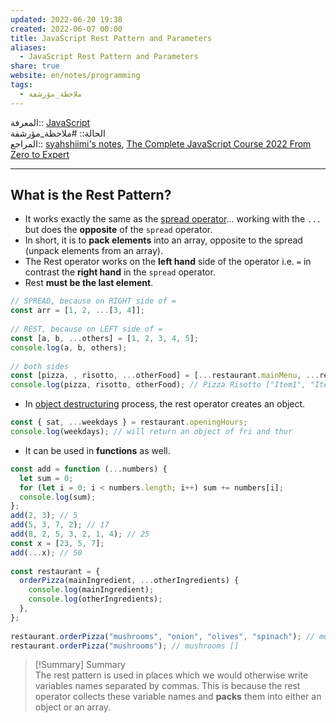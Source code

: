 ```yaml
---  
updated: 2022-06-20 19:38  
created: 2022-06-07 00:00  
title: JavaScript Rest Pattern and Parameters  
aliases:  
  - JavaScript Rest Pattern and Parameters  
share: true  
website: en/notes/programming  
tags:  
  - ملاحظة_مؤرشفة  
---  
```

  
  
المعرفة:: [JavaScript](JavaScript)  
الحالة:: #ملاحظة_مؤرشفة  
المراجع:: [syahshiimi's notes](https://github.com/syahshiimi/second-brain/blob/2e6b1c9687a0b796978263a54191ebe31e7b608f/05%20Learning/00%20JavaScript/202107142210%20Rest%20Pattern%20And%20Parameters.md), [The Complete JavaScript Course 2022 From Zero to Expert](The%20Complete%20JavaScript%20Course%202022%20From%20Zero%20to%20Expert)  
  
---  
  
## What is the Rest Pattern?  
  
- It works exactly the same as the [spread operator](JavaScript%20Spread%20Operator)... working with the `...` but does the **opposite** of the `spread` operator.  
- In short, it is to **pack elements** into an array, opposite to the spread (unpack elements from an array).  
- The Rest operator works on the **left hand** side of the operator i.e. `=` in contrast the **right hand** in the `spread` operator.  
- Rest **must be the last element**.  
  
```js  
// SPREAD, because on RIGHT side of =  
const arr = [1, 2, ...[3, 4]];  
  
// REST, because on LEFT side of =  
const [a, b, ...others] = [1, 2, 3, 4, 5];  
console.log(a, b, others);  
  
// both sides  
const [pizza, , risotto, ...otherFood] = [...restaurant.mainMenu, ...restaurant.starterMenu];  
console.log(pizza, risotto, otherFood); // Pizza Risotto ["Item1", "Item2"]  
```  
  
- In [object destructuring](JavaScript%20Object%20Destructuring) process, the rest operator creates an object.  
  
```js  
const { sat, ...weekdays } = restaurant.openingHours;  
console.log(weekdays); // will return an object of fri and thur  
```  
  
- It can be used in **functions** as well.  
  
```js  
const add = function (...numbers) {  
  let sum = 0;  
  for (let i = 0; i < numbers.length; i++) sum += numbers[i];  
  console.log(sum);  
};  
add(2, 3); // 5  
add(5, 3, 7, 2); // 17  
add(8, 2, 5, 3, 2, 1, 4); // 25  
const x = [23, 5, 7];  
add(...x); // 50  
  
const restaurant = {  
  orderPizza(mainIngredient, ...otherIngredients) {  
    console.log(mainIngredient);  
    console.log(otherIngredients);  
  },  
};  
  
restaurant.orderPizza("mushrooms", "onion", "olives", "spinach"); // mushrooms ['onion', 'olives', 'spinach']  
restaurant.orderPizza("mushrooms"); // mushrooms []  
```  
  
> [!Summary] Summary  
> The rest pattern is used in places which we would otherwise write variables names separated by commas. This is because the rest operator collects these variable names and **packs** them into either an object or an array.  

